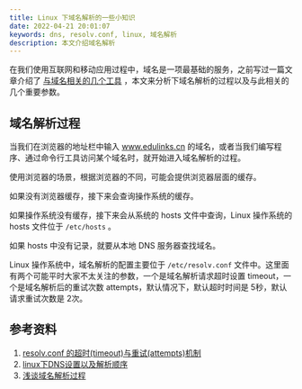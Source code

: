 ```yaml
---
title: Linux 下域名解析的一些小知识
date: 2022-04-21 20:01:07
keywords: dns, resolv.conf, linux, 域名解析
description: 本文介绍域名解析
---
```


在我们使用互联网和移动应用过程中，域名是一项最基础的服务，之前写过一篇文章介绍了 [与域名相关的几个工具](http://www.edulinks.cn/2020/10/24/20201017-commands-to-domain/) ，本文来分析下域名解析的过程以及与此相关的几个重要参数。

## 域名解析过程

当我们在浏览器的地址栏中输入 www.edulinks.cn 的域名，或者当我们编写程序、通过命令行工具访问某个域名时，就开始进入域名解析的过程。

使用浏览器的场景，根据浏览器的不同，可能会提供浏览器层面的缓存。

如果没有浏览器缓存，接下来会查询操作系统的缓存。

如果操作系统没有缓存，接下来会从系统的 hosts 文件中查询，Linux 操作系统的 hosts 文件位于 `/etc/hosts` 。

如果 hosts 中没有记录，就要从本地 DNS 服务器查找域名。

Linux 操作系统中，域名解析的配置主要位于 `/etc/resolv.conf` 文件中。这里面有两个可能平时大家不太关注的参数，一个是域名解析请求超时设置 timeout，一个是域名解析后的重试次数 attempts，默认情况下，默认超时时间是 5秒，默认请求重试次数是 2次。

## 参考资料

1. [resolv.conf 的超时(timeout)与重试(attempts)机制](https://www.cnblogs.com/549294286/p/9332734.html)
2. [linux下DNS设置以及解析顺序](https://www.cnblogs.com/nerrissa/p/4346355.html)
2. [浅谈域名解析过程](https://zhuanlan.zhihu.com/p/58108010)
